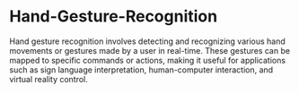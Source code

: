 # Hand-Gesture-Recognition
Hand gesture recognition involves detecting and recognizing various hand movements or gestures made by a user in real-time. These gestures can be mapped to specific commands or actions, making it useful for applications such as sign language interpretation, human-computer interaction, and virtual reality control.
